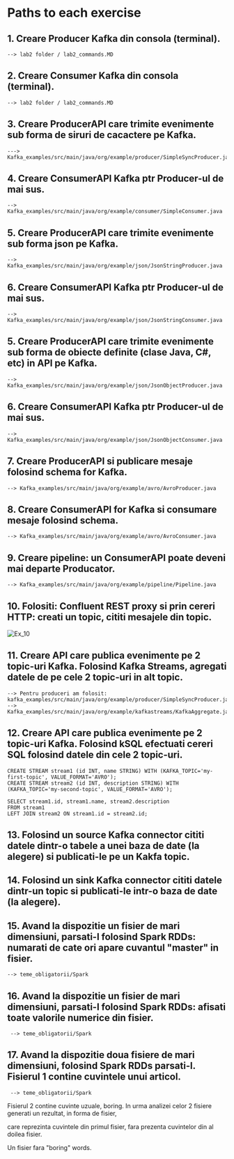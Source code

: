 # Paths to each exercise 

## 1. Creare Producer Kafka din consola (terminal).
    --> lab2 folder / lab2_commands.MD
## 2. Creare Consumer Kafka din consola (terminal).
    --> lab2 folder / lab2_commands.MD
## 3. Creare ProducerAPI care trimite evenimente sub forma de siruri de cacactere pe Kafka.
    ---> Kafka_examples/src/main/java/org/example/producer/SimpleSyncProducer.java
## 4. Creare ConsumerAPI Kafka ptr Producer-ul de mai sus.
    --> Kafka_examples/src/main/java/org/example/consumer/SimpleConsumer.java
## 5. Creare ProducerAPI care trimite evenimente sub forma json pe Kafka.
    --> Kafka_examples/src/main/java/org/example/json/JsonStringProducer.java
## 6. Creare ConsumerAPI Kafka ptr Producer-ul de mai sus.
    --> Kafka_examples/src/main/java/org/example/json/JsonStringConsumer.java
## 5. Creare ProducerAPI care trimite evenimente sub forma de obiecte definite (clase Java, C#, etc) in API pe Kafka.
    --> Kafka_examples/src/main/java/org/example/json/JsonObjectProducer.java
## 6. Creare ConsumerAPI Kafka ptr Producer-ul de mai sus.
    --> Kafka_examples/src/main/java/org/example/json/JsonObjectConsumer.java 
## 7. Creare ProducerAPI si publicare mesaje folosind schema for Kafka.
    --> Kafka_examples/src/main/java/org/example/avro/AvroProducer.java
## 8. Creare ConsumerAPI for Kafka si consumare mesaje folosind schema.
    --> Kafka_examples/src/main/java/org/example/avro/AvroConsumer.java
## 9. Creare pipeline: un ConsumerAPI poate deveni mai departe Producator.
    --> Kafka_examples/src/main/java/org/example/pipeline/Pipeline.java
## 10. Folositi: Confluent REST proxy si prin cereri HTTP: creati un topic, cititi mesajele din topic.

![Ex_10](D:\GithubCloning\MQT\teme_obligatorii\resources\ex_10.png)
## 11. Creare API care publica evenimente pe 2 topic-uri Kafka. Folosind Kafka Streams, agregati datele de pe cele 2 topic-uri in alt topic.
    --> Pentru produceri am folosit: kafka_examples/src/main/java/org/example/producer/SimpleSyncProducer.java
    --> Kafka_examples/src/main/java/org/example/kafkastreams/KafkaAggregate.java
## 12. Creare API care publica evenimente pe 2 topic-uri Kafka. Folosind kSQL efectuati cereri SQL folosind datele din cele 2 topic-uri.
    CREATE STREAM stream1 (id INT, name STRING) WITH (KAFKA_TOPIC='my-first-topic', VALUE_FORMAT='AVRO');
    CREATE STREAM stream2 (id INT, description STRING) WITH (KAFKA_TOPIC='my-second-topic', VALUE_FORMAT='AVRO');
    
    SELECT stream1.id, stream1.name, stream2.description
    FROM stream1
    LEFT JOIN stream2 ON stream1.id = stream2.id;
## 13. Folosind un source Kafka connector cititi datele dintr-o tabele a unei baza de date (la alegere) si publicati-le pe un Kakfa topic.

## 14. Folosind un sink Kafka connector cititi datele dintr-un topic si publicati-le intr-o baza de date (la alegere).

## 15. Avand la dispozitie un fisier de mari dimensiuni, parsati-l folosind Spark RDDs: numarati de cate ori apare cuvantul "master" in fisier.
    --> teme_obligatorii/Spark
## 16. Avand la dispozitie un fisier de mari dimensiuni, parsati-l folosind Spark RDDs: afisati toate valorile numerice din fisier.
     --> teme_obligatorii/Spark
## 17. Avand la dispozitie doua fisiere de mari dimensiuni, folosind Spark RDDs parsati-l. Fisierul 1 contine cuvintele unui articol.
     --> teme_obligatorii/Spark
Fisierul 2 contine cuvinte uzuale, boring. In urma analizei celor 2 fisiere generati un rezultat, in forma de fisier,

care reprezinta cuvintele din primul fisier, fara prezenta cuvintelor din al doilea fisier.

Un fisier fara "boring" words. 